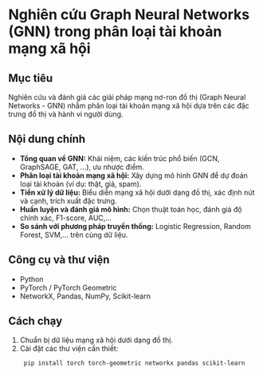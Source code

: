 # Nghiên cứu Graph Neural Networks (GNN) trong phân loại tài khoản mạng xã hội

## Mục tiêu
Nghiên cứu và đánh giá các giải pháp mạng nơ-ron đồ thị (Graph Neural Networks - GNN) nhằm phân loại tài khoản mạng xã hội dựa trên các đặc trưng đồ thị và hành vi người dùng.

## Nội dung chính
- **Tổng quan về GNN:** Khái niệm, các kiến trúc phổ biến (GCN, GraphSAGE, GAT, ...), ưu nhược điểm.
- **Phân loại tài khoản mạng xã hội:** Xây dựng mô hình GNN để dự đoán loại tài khoản (ví dụ: thật, giả, spam).
- **Tiền xử lý dữ liệu:** Biểu diễn mạng xã hội dưới dạng đồ thị, xác định nút và cạnh, trích xuất đặc trưng.
- **Huấn luyện và đánh giá mô hình:** Chọn thuật toán học, đánh giá độ chính xác, F1-score, AUC,...
- **So sánh với phương pháp truyền thống:** Logistic Regression, Random Forest, SVM,... trên cùng dữ liệu.

## Công cụ và thư viện
- Python
- PyTorch / PyTorch Geometric
- NetworkX, Pandas, NumPy, Scikit-learn

## Cách chạy
1. Chuẩn bị dữ liệu mạng xã hội dưới dạng đồ thị.
2. Cài đặt các thư viện cần thiết:  
   ```bash
    pip install torch torch-geometric networkx pandas scikit-learn

